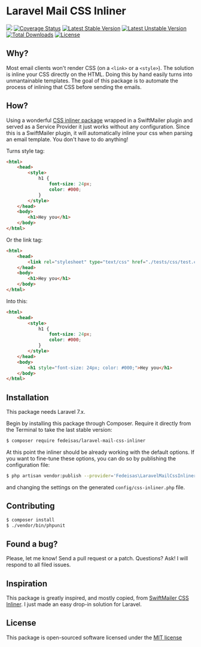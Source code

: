 Laravel Mail CSS Inliner
========================

![](https://github.com/realeflow/sitebuilder/workflows/CI/badge.svg)
[![Coverage Status](https://coveralls.io/repos/fedeisas/laravel-mail-css-inliner/badge.png)](https://coveralls.io/r/fedeisas/laravel-mail-css-inliner)
[![Latest Stable Version](https://poser.pugx.org/fedeisas/laravel-mail-css-inliner/v/stable.png)](https://packagist.org/packages/fedeisas/laravel-mail-css-inliner)
[![Latest Unstable Version](https://poser.pugx.org/fedeisas/laravel-mail-css-inliner/v/unstable.png)](https://packagist.org/packages/fedeisas/laravel-mail-css-inliner)
[![Total Downloads](https://poser.pugx.org/fedeisas/laravel-mail-css-inliner/downloads.png)](https://packagist.org/packages/fedeisas/laravel-mail-css-inliner)
[![License](https://poser.pugx.org/fedeisas/laravel-mail-css-inliner/license.png)](https://packagist.org/packages/fedeisas/laravel-mail-css-inliner)

## Why?
Most email clients won't render CSS (on a `<link>` or a `<style>`). The solution is inline your CSS directly on the HTML. Doing this by hand easily turns into unmantainable templates.
The goal of this package is to automate the process of inlining that CSS before sending the emails.

## How?
Using a wonderful [CSS inliner package](https://github.com/tijsverkoyen/CssToInlineStyles) wrapped in a SwiftMailer plugin and served as a Service Provider it just works without any configuration.
Since this is a SwiftMailer plugin, it will automatically inline your css when parsing an email template. You don't have to do anything!

Turns style tag:
```html
<html>
    <head>
        <style>
            h1 {
                font-size: 24px;
                color: #000;
            }
        </style>
    </head>
    <body>
        <h1>Hey you</h1>
    </body>
</html>
```
Or the link tag:
```html
<html>
    <head>
        <link rel="stylesheet" type="text/css" href="./tests/css/test.css">
    </head>
    <body>
        <h1>Hey you</h1>
    </body>
</html>
```

Into this:
```html
<html>
    <head>
        <style>
            h1 {
                font-size: 24px;
                color: #000;
            }
        </style>
    </head>
    <body>
        <h1 style="font-size: 24px; color: #000;">Hey you</h1>
    </body>
</html>
```

## Installation
This package needs Laravel 7.x.

Begin by installing this package through Composer. Require it directly from the Terminal to take the last stable version:
```bash
$ composer require fedeisas/laravel-mail-css-inliner
```

At this point the inliner should be already working with the default options. If you want to fine-tune these options, you can do so by publishing the configuration file:
```bash
$ php artisan vendor:publish --provider='Fedeisas\LaravelMailCssInliner\LaravelMailCssInlinerServiceProvider'
```
and changing the settings on the generated `config/css-inliner.php` file.

## Contributing
```bash
$ composer install
$ ./vendor/bin/phpunit
```

## Found a bug?
Please, let me know! Send a pull request or a patch. Questions? Ask! I will respond to all filed issues.

## Inspiration
This package is greatly inspired, and mostly copied, from [SwiftMailer CSS Inliner](https://github.com/OpenBuildings/swiftmailer-css-inliner). I just made an easy drop-in solution for Laravel.

## License
This package is open-sourced software licensed under the [MIT license](http://opensource.org/licenses/MIT)
